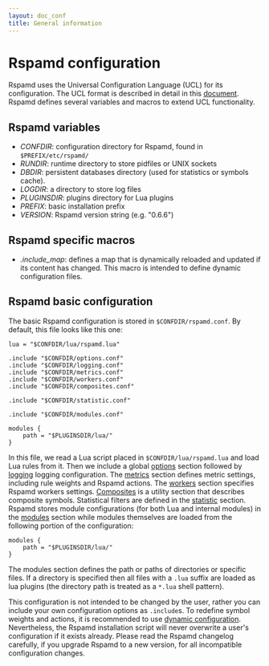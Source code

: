 ```yaml
---
layout: doc_conf
title: General information
---
```

# Rspamd configuration

Rspamd uses the Universal Configuration Language (UCL) for its configuration. The UCL format is described in detail in this [document](ucl.html). Rspamd defines several variables and macros to extend
UCL functionality.

## Rspamd variables

- *CONFDIR*: configuration directory for Rspamd, found in `$PREFIX/etc/rspamd/`
- *RUNDIR*: runtime directory to store pidfiles or UNIX sockets
- *DBDIR*: persistent databases directory (used for statistics or symbols cache).
- *LOGDIR*: a directory to store log files
- *PLUGINSDIR*: plugins directory for Lua plugins
- *PREFIX*: basic installation prefix
- *VERSION*: Rspamd version string (e.g. "0.6.6")

## Rspamd specific macros

- *.include_map*: defines a map that is dynamically reloaded and updated if its content has changed. This macro is intended to define dynamic configuration files.

## Rspamd basic configuration

The basic Rspamd configuration is stored in `$CONFDIR/rspamd.conf`. By default, this file looks like this one:

~~~ucl
lua = "$CONFDIR/lua/rspamd.lua"

.include "$CONFDIR/options.conf"
.include "$CONFDIR/logging.conf"
.include "$CONFDIR/metrics.conf"
.include "$CONFDIR/workers.conf"
.include "$CONFDIR/composites.conf"

.include "$CONFDIR/statistic.conf"

.include "$CONFDIR/modules.conf"

modules {
	path = "$PLUGINSDIR/lua/"
}
~~~

In this file, we read a Lua script placed in `$CONFDIR/lua/rspamd.lua` and load Lua rules from it. Then we include a global [options](options.html) section followed by [logging](logging.html) logging configuration. The [metrics](metrics.html) section defines metric settings, including rule weights and Rspamd actions. The [workers](../workers/index.html) section specifies Rspamd workers settings. [Composites](composites.html) is a utility section that describes composite symbols. Statistical filters are defined in the [statistic](statistic.html) section. Rspamd stores module configurations (for both Lua and internal modules) in the [modules](../modules/index.html) section while modules themselves are loaded from the following portion of the configuration:

~~~ucl
modules {
	path = "$PLUGINSDIR/lua/"
}
~~~

The modules section defines the path or paths of directories or specific files. If a directory is specified then all files with a `.lua` suffix are loaded as lua plugins (the directory path is treated as a `*.lua` shell pattern).

This configuration is not intended to be changed by the user, rather you can include your own configuration options as `.include`s. To redefine symbol weights and actions, it is recommended to use [dynamic configuration](settings.html). Nevertheless, the Rspamd installation script will never overwrite a user's configuration if it exists already. Please read the Rspamd changelog carefully, if you upgrade Rspamd to a new version, for all incompatible configuration changes.
